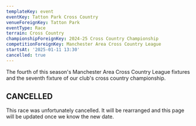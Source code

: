 ```yaml
---
templateKey: event
eventKey: Tatton Park Cross Country
venueForeignKey: Tatton Park
eventType: Race
terrain: Cross Country
championshipForeignKey: 2024-25 Cross Country Championship
competitionForeignKey: Manchester Area Cross Country League
startsAt: '2025-01-11 13:30'
cancelled: true
---
```

The fourth of this season's Manchester Area Cross Country League fixtures and the seventh fixture of our club's cross country championship.

## CANCELLED
This race was unfortunately cancelled. It will be rearranged and this page will be updated once we know the new date.